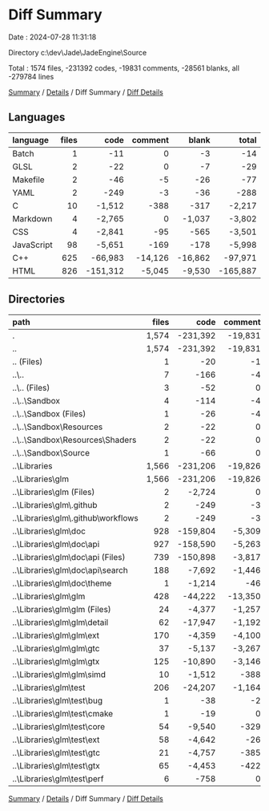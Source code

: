 # Diff Summary

Date : 2024-07-28 11:31:18

Directory c:\\dev\\Jade\\JadeEngine\\Source

Total : 1574 files,  -231392 codes, -19831 comments, -28561 blanks, all -279784 lines

[Summary](results.md) / [Details](details.md) / Diff Summary / [Diff Details](diff-details.md)

## Languages
| language | files | code | comment | blank | total |
| :--- | ---: | ---: | ---: | ---: | ---: |
| Batch | 1 | -11 | 0 | -3 | -14 |
| GLSL | 2 | -22 | 0 | -7 | -29 |
| Makefile | 2 | -46 | -5 | -26 | -77 |
| YAML | 2 | -249 | -3 | -36 | -288 |
| C | 10 | -1,512 | -388 | -317 | -2,217 |
| Markdown | 4 | -2,765 | 0 | -1,037 | -3,802 |
| CSS | 4 | -2,841 | -95 | -565 | -3,501 |
| JavaScript | 98 | -5,651 | -169 | -178 | -5,998 |
| C++ | 625 | -66,983 | -14,126 | -16,862 | -97,971 |
| HTML | 826 | -151,312 | -5,045 | -9,530 | -165,887 |

## Directories
| path | files | code | comment | blank | total |
| :--- | ---: | ---: | ---: | ---: | ---: |
| . | 1,574 | -231,392 | -19,831 | -28,561 | -279,784 |
| .. | 1,574 | -231,392 | -19,831 | -28,561 | -279,784 |
| .. (Files) | 1 | -20 | -1 | -10 | -31 |
| ..\\.. | 7 | -166 | -4 | -49 | -219 |
| ..\\.. (Files) | 3 | -52 | 0 | -7 | -59 |
| ..\\..\\Sandbox | 4 | -114 | -4 | -42 | -160 |
| ..\\..\\Sandbox (Files) | 1 | -26 | -4 | -16 | -46 |
| ..\\..\\Sandbox\\Resources | 2 | -22 | 0 | -7 | -29 |
| ..\\..\\Sandbox\\Resources\\Shaders | 2 | -22 | 0 | -7 | -29 |
| ..\\..\\Sandbox\\Source | 1 | -66 | 0 | -19 | -85 |
| ..\\Libraries | 1,566 | -231,206 | -19,826 | -28,502 | -279,534 |
| ..\\Libraries\\glm | 1,566 | -231,206 | -19,826 | -28,502 | -279,534 |
| ..\\Libraries\\glm (Files) | 2 | -2,724 | 0 | -1,033 | -3,757 |
| ..\\Libraries\\glm\\.github | 2 | -249 | -3 | -36 | -288 |
| ..\\Libraries\\glm\\.github\\workflows | 2 | -249 | -3 | -36 | -288 |
| ..\\Libraries\\glm\\doc | 928 | -159,804 | -5,309 | -10,273 | -175,386 |
| ..\\Libraries\\glm\\doc\\api | 927 | -158,590 | -5,263 | -10,036 | -173,889 |
| ..\\Libraries\\glm\\doc\\api (Files) | 739 | -150,898 | -3,817 | -9,733 | -164,448 |
| ..\\Libraries\\glm\\doc\\api\\search | 188 | -7,692 | -1,446 | -303 | -9,441 |
| ..\\Libraries\\glm\\doc\\theme | 1 | -1,214 | -46 | -237 | -1,497 |
| ..\\Libraries\\glm\\glm | 428 | -44,222 | -13,350 | -10,552 | -68,124 |
| ..\\Libraries\\glm\\glm (Files) | 24 | -4,377 | -1,257 | -465 | -6,099 |
| ..\\Libraries\\glm\\glm\\detail | 62 | -17,947 | -1,192 | -3,275 | -22,414 |
| ..\\Libraries\\glm\\glm\\ext | 170 | -4,359 | -4,100 | -1,743 | -10,202 |
| ..\\Libraries\\glm\\glm\\gtc | 37 | -5,137 | -3,267 | -2,049 | -10,453 |
| ..\\Libraries\\glm\\glm\\gtx | 125 | -10,890 | -3,146 | -2,703 | -16,739 |
| ..\\Libraries\\glm\\glm\\simd | 10 | -1,512 | -388 | -317 | -2,217 |
| ..\\Libraries\\glm\\test | 206 | -24,207 | -1,164 | -6,608 | -31,979 |
| ..\\Libraries\\glm\\test\\bug | 1 | -38 | -2 | -9 | -49 |
| ..\\Libraries\\glm\\test\\cmake | 1 | -19 | 0 | -4 | -23 |
| ..\\Libraries\\glm\\test\\core | 54 | -9,540 | -329 | -2,503 | -12,372 |
| ..\\Libraries\\glm\\test\\ext | 58 | -4,642 | -26 | -1,336 | -6,004 |
| ..\\Libraries\\glm\\test\\gtc | 21 | -4,757 | -385 | -1,265 | -6,407 |
| ..\\Libraries\\glm\\test\\gtx | 65 | -4,453 | -422 | -1,236 | -6,111 |
| ..\\Libraries\\glm\\test\\perf | 6 | -758 | 0 | -255 | -1,013 |

[Summary](results.md) / [Details](details.md) / Diff Summary / [Diff Details](diff-details.md)